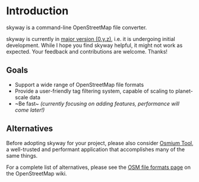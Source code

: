 # Introduction

skyway is a command-line OpenStreetMap file converter.

<div class="warning">
skyway is currently in <a href="https://semver.org/">major version (0.y.z)</a>, i.e. it is undergoing initial development.
While I hope you find skyway helpful, it might not work as expected.
Your feedback and contributions are welcome. Thanks!
</div>

## Goals

- Support a wide range of OpenStreetMap file formats
- Provide a user-friendly tag filtering system, capable of scaling to planet-scale data
- ~Be fast~ *(currently focusing on adding features, performance will come later!)*

## Alternatives

Before adopting skyway for your project, please also consider [Osmium Tool](https://osmcode.org/osmium-tool/), a well-trusted and performant application that accomplishes many of the same things.

For a complete list of alternatives, please see the [OSM file formats page](https://wiki.openstreetmap.org/wiki/OSM_file_formats) on the OpenStreetMap wiki.
